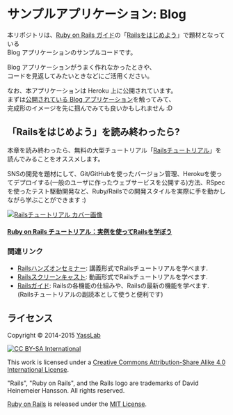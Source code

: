 # サンプルアプリケーション: Blog

本リポジトリは、[Ruby on Rails ガイド](http://railsguides.jp)の「[Railsをはじめよう](http://railsguides.jp/getting_started.html)」で題材となっている   
Blog アプリケーションのサンプルコードです。

Blog アプリケーションがうまく作れなかったときや、   
コードを見返してみたいときなどにご活用ください。

なお、本アプリケーションは Heroku 上に公開されています。   
まずは[公開されている Blog アプリケーション](https://getting-started-jp.herokuapp.com/)を触ってみて、   
完成形のイメージを先に掴んでみても良いかもしれません :D


## 「Railsをはじめよう」を読み終わったら?

本章を読み終わったら、無料の大型チュートリアル「[Railsチュートリアル](http://railstutorial.jp/)」を読んでみることをオススメします。

SNSの開発を題材にして、Git/GitHubを使ったバージョン管理、Herokuを使ってデプロイする(一般のユーザに作ったウェブサービスを公開する)方法、RSpecを使ったテスト駆動開発など、Ruby/Railsでの開発スタイルを実際に手を動かしながら学ぶことができます :)

[![Railsチュートリアル カバー画像](https://dl.dropboxusercontent.com/u/2819285/railstutorial_header.png)](http://railstutorial.jp/)
#### [Ruby on Rails チュートリアル：実例を使ってRailsを学ぼう](http://railstutorial.jp/)

### 関連リンク 

- [Railsハンズオンセミナー](http://railstutorial.jp/seminars): 講義形式でRailsチュートリアルを学べます.
- [Railsスクリーンキャスト](http://railstutorial.jp/screencasts): 動画形式でRailsチュートリアルを学べます.
- [Railsガイド](http://railsguides.jp/): Railsの各機能の仕組みや、Railsの最新の機能を学べます. (Railsチュートリアルの副読本として使うと便利です)

## ライセンス

Copyright &copy; 2014-2015 [YassLab](http://yasslab.jp)

[![CC BY-SA International](https://dl.dropboxusercontent.com/u/2819285/CC-BY-SA.png)](https://creativecommons.org/licenses/by-sa/4.0/)

This work is licensed under a [Creative Commons Attribution-Share Alike 4.0 International License](https://creativecommons.org/licenses/by-sa/4.0/).

"Rails", "Ruby on Rails", and the Rails logo are trademarks of David Heinemeier Hansson. All rights reserved.

[Ruby on Rails](http://rubyonrails.org/) is released under the [MIT License](http://www.opensource.org/licenses/MIT).
